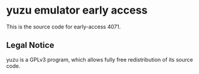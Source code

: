 yuzu emulator early access
=============

This is the source code for early-access 4071.

## Legal Notice

yuzu is a GPLv3 program, which allows fully free redistribution of its source code.